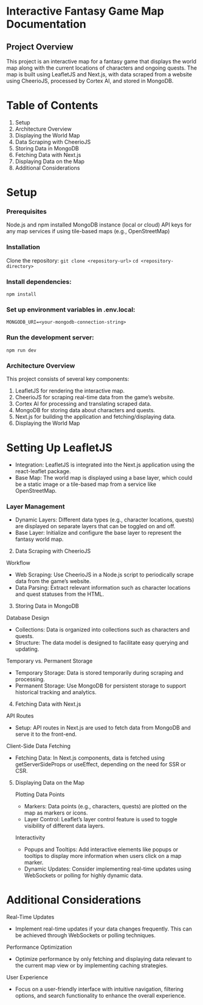 # Interactive Fantasy Game Map Documentation

## Project Overview

This project is an interactive map for a fantasy game that displays the world map along with the current locations of characters and ongoing quests. The map is built using LeafletJS and Next.js, with data scraped from a website using CheerioJS, processed by Cortex AI, and stored in MongoDB.

# Table of Contents

1. Setup
2. Architecture Overview
3. Displaying the World Map
4. Data Scraping with CheerioJS
5. Storing Data in MongoDB
6. Fetching Data with Next.js
7. Displaying Data on the Map
8. Additional Considerations

# Setup

### Prerequisites

Node.js and npm installed
MongoDB instance (local or cloud)
API keys for any map services if using tile-based maps (e.g., OpenStreetMap)

### Installation

Clone the repository:
`git clone <repository-url>`
`cd <repository-directory>`

### Install dependencies:

`npm install`

### Set up environment variables in .env.local:

`MONGODB_URI=<your-mongodb-connection-string>`

### Run the development server:

`npm run dev`

### Architecture Overview

This project consists of several key components:

1. LeafletJS for rendering the interactive map.
2. CheerioJS for scraping real-time data from the game’s website.
3. Cortex AI for processing and translating scraped data.
4. MongoDB for storing data about characters and quests.
5. Next.js for building the application and fetching/displaying data.
6. Displaying the World Map

# Setting Up LeafletJS

- Integration: LeafletJS is integrated into the Next.js application using the react-leaflet package.
- Base Map: The world map is displayed using a base layer, which could be a static image or a tile-based map from a service like OpenStreetMap.

### Layer Management

- Dynamic Layers: Different data types (e.g., character locations, quests) are displayed on separate layers that can be toggled on and off.
- Base Layer: Initialize and configure the base layer to represent the fantasy world map.

2. Data Scraping with CheerioJS

Workflow

- Web Scraping: Use CheerioJS in a Node.js script to periodically scrape data from the game’s website.
- Data Parsing: Extract relevant information such as character locations and quest statuses from the HTML.

3. Storing Data in MongoDB

Database Design

- Collections: Data is organized into collections such as characters and quests.
- Structure: The data model is designed to facilitate easy querying and updating.

Temporary vs. Permanent Storage

- Temporary Storage: Data is stored temporarily during scraping and processing.
- Permanent Storage: Use MongoDB for persistent storage to support historical tracking and analytics.

4. Fetching Data with Next.js

API Routes

- Setup: API routes in Next.js are used to fetch data from MongoDB and serve it to the front-end.

Client-Side Data Fetching

- Fetching Data: In Next.js components, data is fetched using getServerSideProps or useEffect, depending on the need for SSR or CSR.

5. Displaying Data on the Map

   Plotting Data Points

   - Markers: Data points (e.g., characters, quests) are plotted on the map as markers or icons.
   - Layer Control: Leaflet’s layer control feature is used to toggle visibility of different data layers.

   Interactivity

   - Popups and Tooltips: Add interactive elements like popups or tooltips to display more information when users click on a map marker.
   - Dynamic Updates: Consider implementing real-time updates using WebSockets or polling for highly dynamic data.

# Additional Considerations

Real-Time Updates

- Implement real-time updates if your data changes frequently. This can be achieved through WebSockets or polling techniques.

Performance Optimization

- Optimize performance by only fetching and displaying data relevant to the current map view or by implementing caching strategies.

User Experience

- Focus on a user-friendly interface with intuitive navigation, filtering options, and search functionality to enhance the overall experience.
